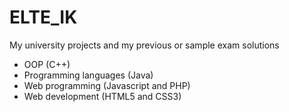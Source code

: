 # ELTE_IK
My university projects and my previous or sample exam solutions
  - OOP (C++)
  - Programming languages (Java)
  - Web programming (Javascript and PHP)
  - Web development (HTML5 and CSS3)
  
